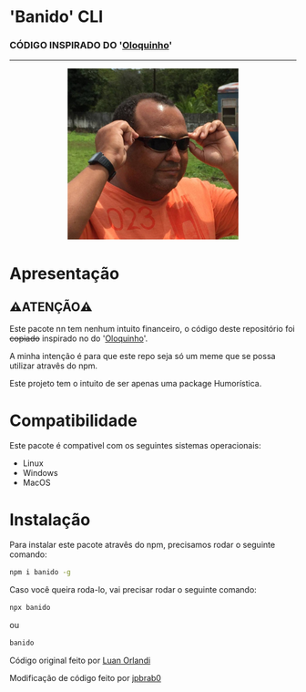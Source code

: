 # 'Banido' CLI
### CÓDIGO INSPIRADO DO '[Oloquinho](https://github.com/oloquinho/oloquinho)'

---

<div style="text-align: center">
    <img src="./ednaldopereira.png" height="300"/>
</div>

# Apresentação

## ⚠️ATENÇÃO⚠️
Este pacote nn tem nenhum intuito financeiro, o código deste repositório foi ~~copiado~~ inspirado no do '[Oloquinho](https://github.com/oloquinho/oloquinho)'. 

A minha intenção é para que este repo seja só um meme que se possa utilizar atravês do npm.

Este projeto tem o intuito de ser apenas uma package Humorística.

# Compatibilidade

Este pacote é compativel com os seguintes sistemas operacionais:

* Linux
* Windows
* MacOS

# Instalação

Para instalar este pacote atravês do npm, precisamos rodar o seguinte comando:
 ```bash
 npm i banido -g
 ```

 Caso você queira roda-lo, vai precisar rodar o seguinte comando:
 ```bash
 npx banido
 ```
 ou
 ```bash
 banido
 ```

 Código original feito por [Luan Orlandi](https://github.com/luanorlandi)

 Modificação de código feito por [jpbrab0](https://jpres.dev)